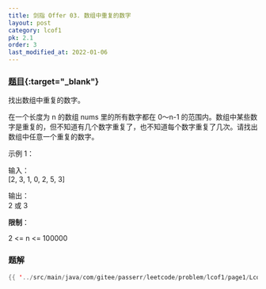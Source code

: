 ```yaml
---
title: 剑指 Offer 03. 数组中重复的数字
layout: post
category: lcof1
pk: 2.1
order: 3
last_modified_at: 2022-01-06
---
```


### [题目](https://leetcode-cn.com/problems/shu-zu-zhong-zhong-fu-de-shu-zi-lcof/){:target="_blank"}

找出数组中重复的数字。


在一个长度为 n 的数组 nums 里的所有数字都在 0～n-1 的范围内。数组中某些数字是重复的，但不知道有几个数字重复了，也不知道每个数字重复了几次。请找出数组中任意一个重复的数字。

示例 1：

输入：  
[2, 3, 1, 0, 2, 5, 3]

输出：  
2 或 3


**限制**：

2 <= n <= 100000

### 题解

```java
{{ '../src/main/java/com/gitee/passerr/leetcode/problem/lcof1/page1/Lcof03.java' | file_content: 17, 29, 4 -}}
```